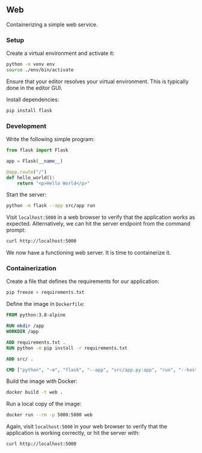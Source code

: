 ## Web

Containerizing a simple web service.

### Setup

Create a virtual environment and activate it:

```bash
python -m venv env
source ./env/bin/activate
```

Ensure that your editor resolves your virtual environment. This is typically done in the editor GUI.

Install dependencies:

```bash
pip install flask
```

### Development

Write the following simple program:

```python
from flask import Flask

app = Flask(__name__)

@app.route("/")
def hello_world():
    return "<p>Hello World</p>"
```

Start the server:

```bash
python -m flask --app src/app run
```

Visit `localhost:5000` in a web browser to verify that the application works as expected. Alternatively, we can hit the server endpoint from the command prompt:

```bash
curl http://localhost:5000
```

We now have a functioning web server. It is time to containerize it.

### Containerization

Create a file that defines the requirements for our application:

```bash
pip freeze > requirements.txt
```

Define the image in `Dockerfile`:

```Dockerfile
FROM python:3.8-alpine

RUN mkdir /app
WORKDIR /app

ADD requirements.txt .
RUN python -m pip install -r requirements.txt

ADD src/ .

CMD ["python", "-m", "flask", "--app", "src/app.py:app", "run", "--host=0.0.0.0"]
```

Build the image with Docker:

```bash
docker build -t web .
```

Run a local copy of the image:

```bash
docker run --rm -p 5000:5000 web
```

Again, visit `localhost:5000` in your web browser to verify that the application is working correctly, or hit the server with:

```bash
curl http://localhost:5000
```